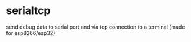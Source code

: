 # serialtcp
send debug data to serial port and via tcp connection to a terminal (made for esp8266/esp32)
